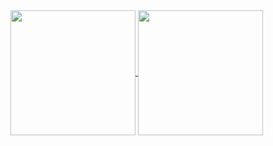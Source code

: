 <!-- ## Hi there 👋 -->
<!--
**josharnow/josharnow** is a ✨ _special_ ✨ repository because its `README.md` (this file) appears on your GitHub profile.

Here are some ideas to get you started:

- 🔭 I’m currently working on ...
- 🌱 I’m currently learning ...
- 👯 I’m looking to collaborate on ...
- 🤔 I’m looking for help with ...
- 💬 Ask me about ...
- 📫 How to reach me: ...
- 😄 Pronouns: ...
- ⚡ Fun fact: ...
-->


<!-- NOTE - Top Langs card doesn't work with repos not owned by me, so it doesn't really reflect the languages I most use -->
<!-- [![Top Langs](https://github-readme-stats.vercel.app/api/top-langs/?username=josharnow&layout=compact&count_private=true&theme=calm)](https://www.josharnow.com) -->

<!-- "By default, the stats card only shows statistics like stars, commits, and pull requests from public repositories. To show private statistics on the stats card, you should deploy your own instance using your own GitHub API token." -->
<a href="https://www.josharnow.com">
  <img height=200 align="center" src="https://github-readme-stats-two-green-85.vercel.app/api?username=josharnow&count_private=true&show_icons=true&theme=calm&bg_color=90,f6921e,eb008b&title_color=fff&text_color=fff" />
</a>
<a href="https://www.josharnow.com">
<!--   <img height=200 align="center" src="https://github-readme-stats.vercel.app/api/top-langs?username=anuraghazra&layout=compact&langs_count=8&card_width=320" /> -->
  <img height=200 align="center" src="https://github-readme-streak-stats.herokuapp.com/?user=josharnow&theme=calm" />
  
</a>
